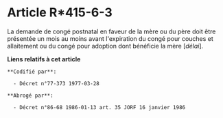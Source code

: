 # Article R*415-6-3

La demande de congé postnatal en faveur de la mère ou du père doit être présentée un mois au moins avant l'expiration du
congé pour couches et allaitement ou du congé pour adoption dont bénéficie la mère [*délai*].

**Liens relatifs à cet article**

	**Codifié par**:

	  - Décret n°77-373 1977-03-28

	**Abrogé par**:

	  - Décret n°86-68 1986-01-13 art. 35 JORF 16 janvier 1986
